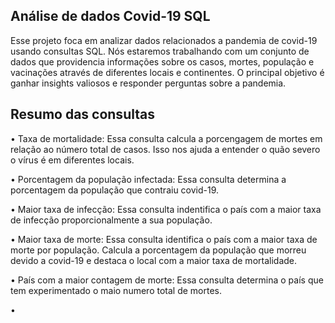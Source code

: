 ## Análise de dados Covid-19 SQL

Esse projeto foca em analizar dados relacionados a pandemia de covid-19 usando consultas SQL. Nós estaremos trabalhando com um conjunto de dados que providencia informações sobre os casos, mortes, população e vacinações através de diferentes locais e continentes. O principal objetivo é ganhar insights valiosos e responder perguntas sobre a pandemia. 

## Resumo das consultas

• Taxa de mortalidade: Essa consulta calcula a porcengagem de mortes em relação ao número total de casos. Isso nos ajuda a entender o quão severo o vírus é em diferentes locais. 

• Porcentagem da população infectada: Essa consulta determina a porcentagem da população que contraiu covid-19.

• Maior taxa de infecção: Essa consulta indentifica o país com a maior taxa de infecção proporcionalmente a sua população.

• Maior taxa de morte: Essa consulta identifica o país com a maior taxa de morte por população. Calcula a porcentagem da população que morreu devido a covid-19 e destaca o local com a maior taxa de mortalidade.

• País com a maior contagem de morte: Essa consulta determina o país que tem experimentado o maio numero total de mortes.

• 

